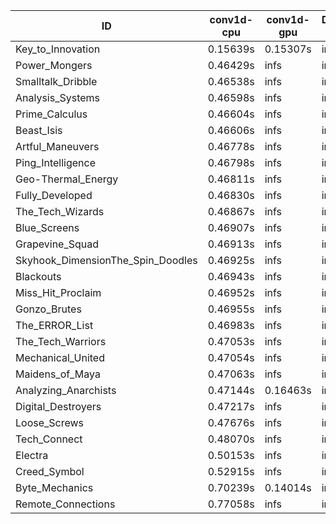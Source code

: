 |ID|conv1d-cpu|conv1d-gpu|DWSPConv2D-gpu|gemm-gpu|avg|
|-|-|-|-|-|-|
|Key_to_Innovation|0.15639s|0.15307s|infs|2.58069s|infs|
|Power_Mongers|0.46429s|infs|infs|4.45923s|infs|
|Smalltalk_Dribble|0.46538s|infs|infs|4.45365s|infs|
|Analysis_Systems|0.46598s|infs|infs|4.50723s|infs|
|Prime_Calculus|0.46604s|infs|infs|4.44574s|infs|
|Beast_Isis|0.46606s|infs|infs|4.45574s|infs|
|Artful_Maneuvers|0.46778s|infs|infs|4.46242s|infs|
|Ping_Intelligence|0.46798s|infs|infs|4.46324s|infs|
|Geo-Thermal_Energy|0.46811s|infs|infs|4.44425s|infs|
|Fully_Developed|0.46830s|infs|infs|4.48296s|infs|
|The_Tech_Wizards|0.46867s|infs|infs|4.46931s|infs|
|Blue_Screens|0.46907s|infs|infs|4.61162s|infs|
|Grapevine_Squad|0.46913s|infs|infs|4.42942s|infs|
|Skyhook_DimensionThe_Spin_Doodles|0.46925s|infs|infs|4.48718s|infs|
|Blackouts|0.46943s|infs|infs|4.43871s|infs|
|Miss_Hit_Proclaim|0.46952s|infs|infs|4.44007s|infs|
|Gonzo_Brutes|0.46955s|infs|infs|4.43768s|infs|
|The_ERROR_List|0.46983s|infs|infs|4.47948s|infs|
|The_Tech_Warriors|0.47053s|infs|infs|4.47008s|infs|
|Mechanical_United|0.47054s|infs|infs|4.49323s|infs|
|Maidens_of_Maya|0.47063s|infs|infs|4.46571s|infs|
|Analyzing_Anarchists|0.47144s|0.16463s|infs|4.54100s|infs|
|Digital_Destroyers|0.47217s|infs|infs|4.44139s|infs|
|Loose_Screws|0.47676s|infs|infs|4.50185s|infs|
|Tech_Connect|0.48070s|infs|infs|4.68009s|infs|
|Electra|0.50153s|infs|infs|4.68819s|infs|
|Creed_Symbol|0.52915s|infs|infs|4.67185s|infs|
|Byte_Mechanics|0.70239s|0.14014s|infs|4.55704s|infs|
|Remote_Connections|0.77058s|infs|infs|4.46346s|infs|
